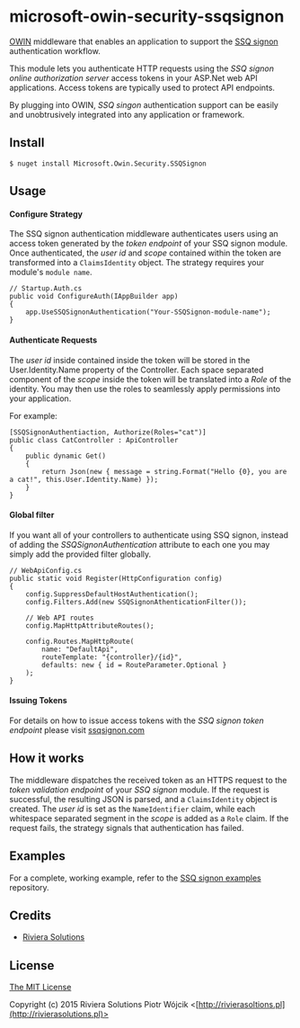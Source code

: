 # microsoft-owin-security-ssqsignon

[OWIN](http://owin.org/) middleware that enables an application to support the [SSQ signon](https://ssqsignon.com) authentication workflow.

This module lets you authenticate HTTP requests using the 
*SSQ signon online authorization server* access tokens in your ASP.Net web API
applications. Access tokens are typically used to protect API endpoints.

By plugging into OWIN, *SSQ singon* authentication support can be easily and unobtrusively
integrated into any application or framework.

## Install

    $ nuget install Microsoft.Owin.Security.SSQSignon

## Usage

#### Configure Strategy

The SSQ signon authentication middleware authenticates users using an access
token generated by the *token endpoint* of your SSQ signon module.
Once authenticated, the *user id* and *scope* contained within the token are transformed into a `ClaimsIdentity` object.
The strategy requires your module's `module name`.

    // Startup.Auth.cs
    public void ConfigureAuth(IAppBuilder app)
    {
        app.UseSSQSignonAuthentication("Your-SSQSignon-module-name");
    }

#### Authenticate Requests

The *user id* inside contained inside the token will be stored in the User.Identity.Name property of the Controller.
Each space separated component of the *scope* inside the token will be translated into a *Role* of the identity.
You may then use the roles to seamlessly apply permissions into your application.

For example:

    [SSQSignonAuthentiaction, Authorize(Roles="cat")]
    public class CatController : ApiController
    {
        public dynamic Get()
        {
            return Json(new { message = string.Format("Hello {0}, you are a cat!", this.User.Identity.Name) });
        }
    }
    
#### Global filter

If you want all of your controllers to authenticate using SSQ signon, instead of adding the *SSQSignonAuthentication* attribute to each one you may simply add the provided filter globally.

    // WebApiConfig.cs
    public static void Register(HttpConfiguration config)
    {
        config.SuppressDefaultHostAuthentication();
        config.Filters.Add(new SSQSignonAthenticationFilter());

        // Web API routes
        config.MapHttpAttributeRoutes();

        config.Routes.MapHttpRoute(
            name: "DefaultApi",
            routeTemplate: "{controller}/{id}",
            defaults: new { id = RouteParameter.Optional }
        );
    }

#### Issuing Tokens

For details on how to issue access tokens with the *SSQ signon token endpoint* please visit [ssqsignon.com](https://ssqsignon.com)

## How it works

The middleware dispatches the received token as an HTTPS request to the *token validation endpoint* of your *SSQ signon* module.
If the request is successful, the resulting JSON is parsed, and a `ClaimsIdentity` object is created.
The *user id* is set as the `NameIdentifier` claim, while each whitespace separated segment in the *scope* is added as a `Role` claim.
If the request fails, the strategy signals that authentication has failed.

## Examples

For a complete, working example, refer to the [SSQ signon examples](https://github.com/rivierasolutions/ssqsignon-examples) repository.

## Credits

  - [Riviera Solutions](https://github.com/rivierasolutions)

## License

[The MIT License](http://opensource.org/licenses/MIT)

Copyright (c) 2015 Riviera Solutions Piotr Wójcik <[http://rivierasoltions.pl](http://rivierasolutions.pl)>
